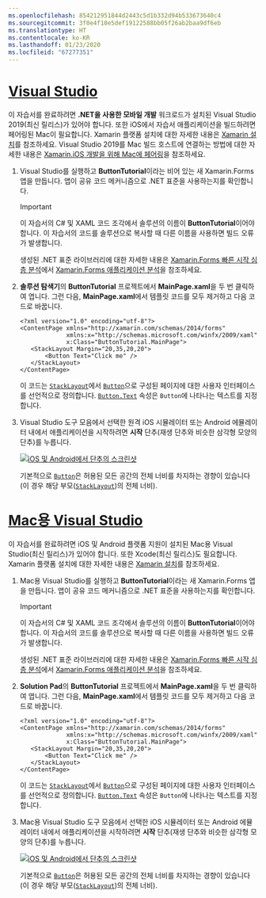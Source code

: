 ```yaml
---
ms.openlocfilehash: 854212951844d2443c5d1b332d94b533673640c4
ms.sourcegitcommit: 3f0e4f10e5def19122588bb05f26ab2baa9df6eb
ms.translationtype: HT
ms.contentlocale: ko-KR
ms.lasthandoff: 01/23/2020
ms.locfileid: "67277351"
---
```

# <a name="visual-studiotabvswin"></a>[Visual Studio](#tab/vswin)

이 자습서를 완료하려면 **.NET을 사용한 모바일 개발** 워크로드가 설치된 Visual Studio 2019(최신 릴리스)가 있어야 합니다. 또한 iOS에서 자습서 애플리케이션을 빌드하려면 페어링된 Mac이 필요합니다. Xamarin 플랫폼 설치에 대한 자세한 내용은 [Xamarin 설치](~/get-started/installation/index.md)를 참조하세요. Visual Studio 2019를 Mac 빌드 호스트에 연결하는 방법에 대한 자세한 내용은 [Xamarin.iOS 개발을 위해 Mac에 페어링](~/ios/get-started/installation/windows/connecting-to-mac/index.md)을 참조하세요.

1. Visual Studio를 실행하고 **ButtonTutorial**이라는 비어 있는 새 Xamarin.Forms 앱을 만듭니다. 앱이 공유 코드 메커니즘으로 .NET 표준을 사용하는지를 확인합니다.

    > [!IMPORTANT]
    > 이 자습서의 C# 및 XAML 코드 조각에서 솔루션의 이름이 **ButtonTutorial**이어야 합니다. 이 자습서의 코드를 솔루션으로 복사할 때 다른 이름을 사용하면 빌드 오류가 발생합니다.

    생성된 .NET 표준 라이브러리에 대한 자세한 내용은 [Xamarin.Forms 빠른 시작 심층 분석](~/get-started/first-app/index.md)에서 [Xamarin.Forms 애플리케이션 분석](~/get-started/first-app/index.md)을 참조하세요.

1. **솔루션 탐색기**의 **ButtonTutorial** 프로젝트에서 **MainPage.xaml**을 두 번 클릭하여 엽니다. 그런 다음, **MainPage.xaml**에서 템플릿 코드를 모두 제거하고 다음 코드로 바꿉니다.

    ```xaml
    <?xml version="1.0" encoding="utf-8"?>    
    <ContentPage xmlns="http://xamarin.com/schemas/2014/forms"
                 xmlns:x="http://schemas.microsoft.com/winfx/2009/xaml"
                 x:Class="ButtonTutorial.MainPage">
       <StackLayout Margin="20,35,20,20">
           <Button Text="Click me" />
       </StackLayout>
    </ContentPage>
    ```

    이 코드는 [`StackLayout`](xref:Xamarin.Forms.StackLayout)에서 [`Button`](xref:Xamarin.Forms.Button)으로 구성된 페이지에 대한 사용자 인터페이스를 선언적으로 정의합니다. [`Button.Text`](xref:Xamarin.Forms.Button.Text) 속성은 `Button`에 나타나는 텍스트를 지정합니다.

1. Visual Studio 도구 모음에서 선택한 원격 iOS 시뮬레이터 또는 Android 에뮬레이터 내에서 애플리케이션을 시작하려면 **시작** 단추(재생 단추와 비슷한 삼각형 모양의 단추)를 누릅니다.

    [![iOS 및 Android에서 단추의 스크린샷](../images/create-button.png "텍스트를 포함하는 단추")](../images/create-button-large.png#lightbox "텍스트를 포함하는 단추")

    기본적으로 [`Button`](xref:Xamarin.Forms.Button)은 허용된 모든 공간의 전체 너비를 차지하는 경향이 있습니다(이 경우 해당 부모([`StackLayout`](xref:Xamarin.Forms.StackLayout))의 전체 너비).

# <a name="visual-studio-for-mactabvsmac"></a>[Mac용 Visual Studio](#tab/vsmac)

이 자습서를 완료하려면 iOS 및 Android 플랫폼 지원이 설치된 Mac용 Visual Studio(최신 릴리스)가 있어야 합니다. 또한 Xcode(최신 릴리스)도 필요합니다. Xamarin 플랫폼 설치에 대한 자세한 내용은 [Xamarin 설치](~/get-started/installation/index.md)를 참조하세요.

1. Mac용 Visual Studio를 실행하고 **ButtonTutorial**이라는 새 Xamarin.Forms 앱을 만듭니다. 앱이 공유 코드 메커니즘으로 .NET 표준을 사용하는지를 확인합니다.

    > [!IMPORTANT]
    > 이 자습서의 C# 및 XAML 코드 조각에서 솔루션의 이름이 **ButtonTutorial**이어야 합니다. 이 자습서의 코드를 솔루션으로 복사할 때 다른 이름을 사용하면 빌드 오류가 발생합니다.

    생성된 .NET 표준 라이브러리에 대한 자세한 내용은 [Xamarin.Forms 빠른 시작 심층 분석](~/get-started/first-app/index.md)에서 [Xamarin.Forms 애플리케이션 분석](~/get-started/first-app/index.md)을 참조하세요.

1. **Solution Pad**의 **ButtonTutorial** 프로젝트에서 **MainPage.xaml**을 두 번 클릭하여 엽니다. 그런 다음, **MainPage.xaml**에서 템플릿 코드를 모두 제거하고 다음 코드로 바꿉니다.

    ```xaml
    <?xml version="1.0" encoding="utf-8"?>
    <ContentPage xmlns="http://xamarin.com/schemas/2014/forms"
                 xmlns:x="http://schemas.microsoft.com/winfx/2009/xaml"
                 x:Class="ButtonTutorial.MainPage">
       <StackLayout Margin="20,35,20,20">
           <Button Text="Click me" />
       </StackLayout>
    </ContentPage>
    ```

    이 코드는 [`StackLayout`](xref:Xamarin.Forms.StackLayout)에서 [`Button`](xref:Xamarin.Forms.Button)으로 구성된 페이지에 대한 사용자 인터페이스를 선언적으로 정의합니다. [`Button.Text`](xref:Xamarin.Forms.Button.Text) 속성은 `Button`에 나타나는 텍스트를 지정합니다.

1. Mac용 Visual Studio 도구 모음에서 선택한 iOS 시뮬레이터 또는 Android 에뮬레이터 내에서 애플리케이션을 시작하려면 **시작** 단추(재생 단추와 비슷한 삼각형 모양의 단추)를 누릅니다.

    [![iOS 및 Android에서 단추의 스크린샷](../images/create-button.png "텍스트를 포함하는 단추")](../images/create-button-large.png#lightbox "텍스트를 포함하는 단추")

    기본적으로 [`Button`](xref:Xamarin.Forms.Button)은 허용된 모든 공간의 전체 너비를 차지하는 경향이 있습니다(이 경우 해당 부모([`StackLayout`](xref:Xamarin.Forms.StackLayout))의 전체 너비).
